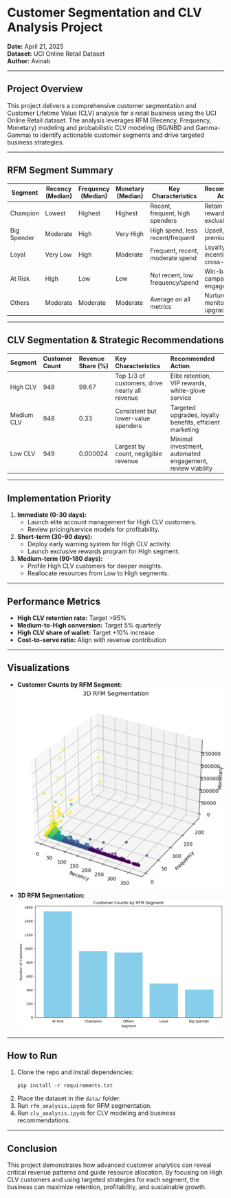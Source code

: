 # Customer Segmentation and CLV Analysis Project

**Date:** April 21, 2025  
**Dataset:** UCI Online Retail Dataset  
**Author:** Avinab

---

## Project Overview

This project delivers a comprehensive customer segmentation and Customer Lifetime Value (CLV) analysis for a retail business using the UCI Online Retail dataset. The analysis leverages RFM (Recency, Frequency, Monetary) modeling and probabilistic CLV modeling (BG/NBD and Gamma-Gamma) to identify actionable customer segments and drive targeted business strategies.

---

## RFM Segment Summary

| Segment      | Recency (Median) | Frequency (Median) | Monetary (Median) | Key Characteristics                 | Recommended Action                   |
|--------------|------------------|--------------------|-------------------|-------------------------------------|--------------------------------------|
| Champion     | Lowest           | Highest            | Highest           | Recent, frequent, high spenders     | Retain with VIP rewards, exclusives  |
| Big Spender  | Moderate         | High               | Very High         | High spend, less recent/frequent    | Upsell, premium offers               |
| Loyal        | Very Low         | High               | Moderate          | Frequent, recent, moderate spend    | Loyalty incentives, cross-sell       |
| At Risk      | High             | Low                | Low               | Not recent, low frequency/spend     | Win-back campaigns, re-engagement    |
| Others       | Moderate         | Moderate           | Moderate          | Average on all metrics              | Nurture, monitor for upgrades        |

---

## CLV Segmentation & Strategic Recommendations

| Segment | Customer Count | Revenue Share (%) | Key Characteristics | Recommended Action |
| :-- | :-- | :-- | :-- | :-- |
| High CLV | 948 | 99.67 | Top 1/3 of customers, drive nearly all revenue | Elite retention, VIP rewards, white-glove service |
| Medium CLV | 948 | 0.33 | Consistent but lower-value spenders | Targeted upgrades, loyalty benefits, efficient marketing |
| Low CLV | 949 | 0.000024 | Largest by count, negligible revenue | Minimal investment, automated engagement, review viability |


---

## Implementation Priority

1. **Immediate (0-30 days):**
   - Launch elite account management for High CLV customers.
   - Review pricing/service models for profitability.
2. **Short-term (30-90 days):**
   - Deploy early warning system for High CLV activity.
   - Launch exclusive rewards program for High segment.
3. **Medium-term (90-180 days):**
   - Profile High CLV customers for deeper insights.
   - Reallocate resources from Low to High segments.

---

## Performance Metrics

- **High CLV retention rate:** Target >95%
- **Medium-to-High conversion:** Target 5% quarterly
- **High CLV share of wallet:** Target +10% increase
- **Cost-to-serve ratio:** Align with revenue contribution

---

## Visualizations

- **Customer Counts by RFM Segment:**  
  ![RFM Segment Counts](assets/3d_segmentation.png)
- **3D RFM Segmentation:**  
  ![3D RFM Segmentation](assets/rfm_segment_count.png)

---

## How to Run

1. Clone the repo and install dependencies:
    ```
    pip install -r requirements.txt
    ```
2. Place the dataset in the `data/` folder.
3. Run `rfm_analysis.ipynb` for RFM segmentation.
4. Run `clv_analysis.ipynb` for CLV modeling and business recommendations.

---

## Conclusion

This project demonstrates how advanced customer analytics can reveal critical revenue patterns and guide resource allocation. By focusing on High CLV customers and using targeted strategies for each segment, the business can maximize retention, profitability, and sustainable growth.

